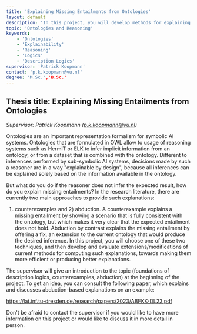```yaml
---
title: 'Explaining Missing Entailments from Ontologies'
layout: default
description: 'In this project, you will develop methods for explaining missing entailments from ontologies..'
topic: 'Ontologies and Reasoning' 
keywords: 
    - 'Ontologies'
    - 'Explainability'
    - 'Reasoning'
    - 'Logics'
    - 'Description Logics'
supervisor: 'Patrick Koopmann'
contact: 'p.k.koopmann@vu.nl'
degree: 'M.Sc.','B.Sc.'
---
```


## Thesis title:  Explaining Missing Entailments from Ontologies
*Supervisor: Patrick Koopmann (p.k.koopmann@vu.nl)*

Ontologies are an important representation formalism for symbolic AI
systems. Ontologies that are formulated in OWL allow to usage of
reasoning systems such as HermiT or ELK to infer implicit information
from an ontology, or from a dataset that is combined with the ontology.
Different to inferences performed by sub-symbolic AI systems,
decisions made by such a reasoner are in a way "explainable by
design", because all inferences can be explained solely based on the
information available in the ontology.

But what do you do if the reasoner does not infer the expected result,
how do you explain missing entailments? In the research literature,
there are currently two main approaches to provide such explanations:
1) counterexamples and 2) abduction. A counterexample explains a
missing entailment by showing a scenario that is fully consistent with
the ontology, but which makes it very clear that the expected
entailment does not hold. Abduction by contrast explains the missing
entailment by offering a fix, an extension to the current ontology
that would produce the desired inference. In this project, you will
choose one of these two techniques, and then develop and evaluate
extensions/modifications of current methods for computing such
explanations, towards making them more efficient or producing better
explanations.


The supervisor will give an introduction to the topic
(foundations of description logics, counterexamples, abduction) at the 
beginning of the project. To get an idea, you can consult the
following paper, which explains and discusses abduction-based
explanations on an example:

https://lat.inf.tu-dresden.de/research/papers/2023/ABFKK-DL23.pdf

Don't be afraid to contact the supervisor if you would like to
have more information on this project or would like to discuss it in
more detail in person.
